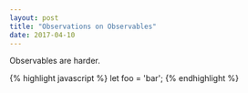 ```yaml
---
layout: post
title: "Observations on Observables"
date: 2017-04-10
---
```


Observables are harder.

{% highlight javascript %}
let foo = 'bar';
{% endhighlight %}
